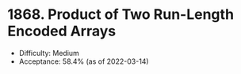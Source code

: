 # 1868. Product of Two Run-Length Encoded Arrays
- Difficulty: Medium
- Acceptance: 58.4% (as of 2022-03-14)
